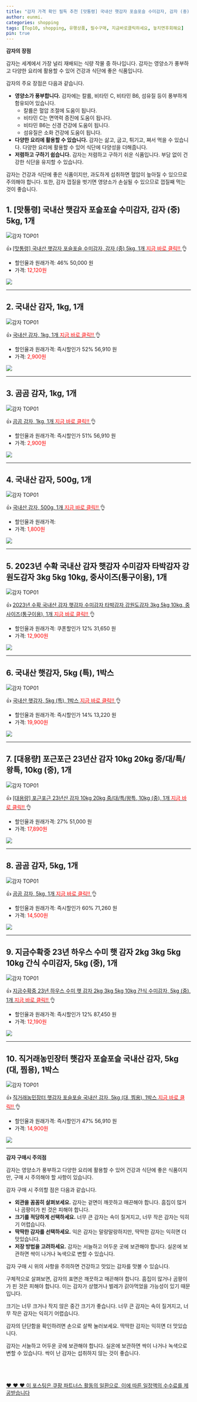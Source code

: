 ```yaml
---
title: "감자 가격 확인 필독 추천 [맛통령] 국내산 햇감자 포슬포슬 수미감자, 감자 (중) 5kg, 1개 비교 장점 구매가이드"
author: eunmi.
categories: shopping
tags: [Top10, shopping, 유행상품, 필수구매, 지금바로클릭하세요, 놓치면후회해요]
pin: true
---
```

**감자의 장점**

감자는 세계에서 가장 널리 재배되는 식량 작물 중 하나입니다. 감자는 영양소가 풍부하고 다양한 요리에 활용할 수 있어 건강과 식단에 좋은 식품입니다.

감자의 주요 장점은 다음과 같습니다.

* **영양소가 풍부합니다.** 감자에는 칼륨, 비타민 C, 비타민 B6, 섬유질 등이 풍부하게 함유되어 있습니다.
    * 칼륨은 혈압 조절에 도움이 됩니다.
    * 비타민 C는 면역력 증진에 도움이 됩니다.
    * 비타민 B6는 신경 건강에 도움이 됩니다.
    * 섬유질은 소화 건강에 도움이 됩니다.
* **다양한 요리에 활용할 수 있습니다.** 감자는 삶고, 굽고, 튀기고, 쪄서 먹을 수 있습니다. 다양한 요리에 활용할 수 있어 식단에 다양성을 더해줍니다.
* **저렴하고 구하기 쉽습니다.** 감자는 저렴하고 구하기 쉬운 식품입니다. 부담 없이 건강한 식단을 유지할 수 있습니다.

감자는 건강과 식단에 좋은 식품이지만, 과도하게 섭취하면 혈압이 높아질 수 있으므로 주의해야 합니다. 또한, 감자 껍질을 벗기면 영양소가 손실될 수 있으므로 껍질째 먹는 것이 좋습니다.

   

## 1. [맛통령] 국내산 햇감자 포슬포슬 수미감자, 감자 (중) 5kg, 1개

![감자 TOP01](https://thumbnail7.coupangcdn.com/thumbnails/remote/230x230ex/image/vendor_inventory/db7a/5f3a388ab5243d80c9c6d210fd17bb3f849370ade00e4a9da33ccc8d93d6.jpg)


👍 [[맛통령] 국내산 햇감자 포슬포슬 수미감자, 감자 (중) 5kg, 1개 <font color=red> 지금 바로 클릭!! </font> ](https://link.coupang.com/re/AFFSDP?lptag=AF3617701&subid=GithubCoopas&pageKey=7523768459&traceid=V0-153&itemId=19738684143&vendorItemId=86842438202) 👌 


- 할인율과 원래가격: 46%  50,000   원
- 가격: <span style='color:red'>12,120원</span>

[![](/discount_price.png)](https://link.coupang.com/re/AFFSDP?lptag=AF3617701&subid=GithubCoopas&pageKey=7523768459&traceid=V0-153&itemId=19738684143&vendorItemId=86842438202)

---


   

## 2. 국내산 감자, 1kg, 1개

![감자 TOP01](https://thumbnail8.coupangcdn.com/thumbnails/remote/230x230ex/image/retail/images/4082543244346719-fa168f97-3bb0-4ed9-a9ac-e16e4165344f.jpg)


👍 [국내산 감자, 1kg, 1개 <font color=red> 지금 바로 클릭!! </font> ](https://link.coupang.com/re/AFFSDP?lptag=AF3617701&subid=GithubCoopas&pageKey=6559608761&traceid=V0-153&itemId=6106220729&vendorItemId=73402571401) 👌 


- 할인율과 원래가격: 즉시할인가 52%  56,910   원
- 가격: <span style='color:red'>2,900원</span>

[![](/discount_price.png)](https://link.coupang.com/re/AFFSDP?lptag=AF3617701&subid=GithubCoopas&pageKey=6559608761&traceid=V0-153&itemId=6106220729&vendorItemId=73402571401)

---


   

## 3. 곰곰 감자, 1kg, 1개

![감자 TOP01](https://thumbnail8.coupangcdn.com/thumbnails/remote/230x230ex/image/retail/images/515743752899172-0f32c471-74b9-4e09-ad7d-b42b3474a4ca.jpg)


👍 [곰곰 감자, 1kg, 1개 <font color=red> 지금 바로 클릭!! </font> ](https://link.coupang.com/re/AFFSDP?lptag=AF3617701&subid=GithubCoopas&pageKey=7180952181&traceid=V0-153&itemId=2281123044&vendorItemId=70278244188) 👌 


- 할인율과 원래가격: 즉시할인가 51%  56,910   원
- 가격: <span style='color:red'>2,900원</span>

[![](/discount_price.png)](https://link.coupang.com/re/AFFSDP?lptag=AF3617701&subid=GithubCoopas&pageKey=7180952181&traceid=V0-153&itemId=2281123044&vendorItemId=70278244188)

---


   

## 4. 국내산 감자, 500g, 1개

![감자 TOP01](https://thumbnail9.coupangcdn.com/thumbnails/remote/230x230ex/image/retail/images/7472211193728463-d042fd37-3ed8-439c-aa5a-695ff5815e06.jpg)


👍 [국내산 감자, 500g, 1개 <font color=red> 지금 바로 클릭!! </font> ](https://link.coupang.com/re/AFFSDP?lptag=AF3617701&subid=GithubCoopas&pageKey=6559608761&traceid=V0-153&itemId=14678574381&vendorItemId=81919567997) 👌 


- 할인율과 원래가격: 
- 가격: <span style='color:red'>1,800원</span>

[![](/discount_price.png)](https://link.coupang.com/re/AFFSDP?lptag=AF3617701&subid=GithubCoopas&pageKey=6559608761&traceid=V0-153&itemId=14678574381&vendorItemId=81919567997)

---


   

## 5. 2023년 수확 국내산 감자 햇감자 수미감자 타박감자 강원도감자 3kg 5kg 10kg, 중사이즈(통구이용), 1개

![감자 TOP01](https://thumbnail7.coupangcdn.com/thumbnails/remote/230x230ex/image/vendor_inventory/9660/231b1139b83174e32a623efa33615978b62be7ad68bb2267da85902784e0.jpg)


👍 [2023년 수확 국내산 감자 햇감자 수미감자 타박감자 강원도감자 3kg 5kg 10kg, 중사이즈(통구이용), 1개 <font color=red> 지금 바로 클릭!! </font> ](https://link.coupang.com/re/AFFSDP?lptag=AF3617701&subid=GithubCoopas&pageKey=6272968059&traceid=V0-153&itemId=12839546618&vendorItemId=73435786556) 👌 


- 할인율과 원래가격: 쿠폰할인가 12%  31,650   원
- 가격: <span style='color:red'>12,900원</span>

[![](/discount_price.png)](https://link.coupang.com/re/AFFSDP?lptag=AF3617701&subid=GithubCoopas&pageKey=6272968059&traceid=V0-153&itemId=12839546618&vendorItemId=73435786556)

---


   

## 6. 국내산 햇감자, 5kg (특), 1박스

![감자 TOP01](https://thumbnail10.coupangcdn.com/thumbnails/remote/230x230ex/image/vendor_inventory/d364/6c433dc1e1ddb468647b8f9a6bd77248960f8d62e50b0d9aa0899727dfa1.jpg)


👍 [국내산 햇감자, 5kg (특), 1박스 <font color=red> 지금 바로 클릭!! </font> ](https://link.coupang.com/re/AFFSDP?lptag=AF3617701&subid=GithubCoopas&pageKey=7159181290&traceid=V0-153&itemId=20263229772&vendorItemId=3029098378) 👌 


- 할인율과 원래가격: 즉시할인가 14%  13,220   원
- 가격: <span style='color:red'>19,900원</span>

[![](/discount_price.png)](https://link.coupang.com/re/AFFSDP?lptag=AF3617701&subid=GithubCoopas&pageKey=7159181290&traceid=V0-153&itemId=20263229772&vendorItemId=3029098378)

---


   

## 7. [대용량] 포근포근 23년산 감자 10kg 20kg 중/대/특/왕특, 10kg (중), 1개

![감자 TOP01](https://thumbnail8.coupangcdn.com/thumbnails/remote/230x230ex/image/vendor_inventory/2ca9/09d8e7f9e39c1ff3bc842d3c39478b9e93358764f76162c639f6f20b6f3b.jpg)


👍 [[대용량] 포근포근 23년산 감자 10kg 20kg 중/대/특/왕특, 10kg (중), 1개 <font color=red> 지금 바로 클릭!! </font> ](https://link.coupang.com/re/AFFSDP?lptag=AF3617701&subid=GithubCoopas&pageKey=7334967485&traceid=V0-153&itemId=18839523519&vendorItemId=75483469656) 👌 


- 할인율과 원래가격: 27%  51,000   원
- 가격: <span style='color:red'>17,890원</span>

[![](/discount_price.png)](https://link.coupang.com/re/AFFSDP?lptag=AF3617701&subid=GithubCoopas&pageKey=7334967485&traceid=V0-153&itemId=18839523519&vendorItemId=75483469656)

---


   

## 8. 곰곰 감자, 5kg, 1개

![감자 TOP01](https://thumbnail6.coupangcdn.com/thumbnails/remote/230x230ex/image/retail/images/1124051338995339-a6fdc568-8703-4180-b7f9-e8c113a218b8.jpg)


👍 [곰곰 감자, 5kg, 1개 <font color=red> 지금 바로 클릭!! </font> ](https://link.coupang.com/re/AFFSDP?lptag=AF3617701&subid=GithubCoopas&pageKey=7180952181&traceid=V0-153&itemId=5682902744&vendorItemId=72981781143) 👌 


- 할인율과 원래가격: 즉시할인가 60%  71,260   원
- 가격: <span style='color:red'>14,500원</span>

[![](/discount_price.png)](https://link.coupang.com/re/AFFSDP?lptag=AF3617701&subid=GithubCoopas&pageKey=7180952181&traceid=V0-153&itemId=5682902744&vendorItemId=72981781143)

---


   

## 9. 지금수확중 23년 하우스 수미 햇 감자 2kg 3kg 5kg 10kg 간식 수미감자, 5kg (중), 1개

![감자 TOP01](https://thumbnail10.coupangcdn.com/thumbnails/remote/230x230ex/image/vendor_inventory/6783/0734e0c01fa720c9adcd481b1749a59165637bd35908ce24a8bf0e737dbd.jpg)


👍 [지금수확중 23년 하우스 수미 햇 감자 2kg 3kg 5kg 10kg 간식 수미감자, 5kg (중), 1개 <font color=red> 지금 바로 클릭!! </font> ](https://link.coupang.com/re/AFFSDP?lptag=AF3617701&subid=GithubCoopas&pageKey=7178929430&traceid=V0-153&itemId=18101965896&vendorItemId=76224365382) 👌 


- 할인율과 원래가격: 즉시할인가 12%  87,450   원
- 가격: <span style='color:red'>12,190원</span>

[![](/discount_price.png)](https://link.coupang.com/re/AFFSDP?lptag=AF3617701&subid=GithubCoopas&pageKey=7178929430&traceid=V0-153&itemId=18101965896&vendorItemId=76224365382)

---


   

## 10. 직거래농민장터 햇감자 포슬포슬 국내산 감자, 5kg (대, 찜용), 1박스

![감자 TOP01](https://thumbnail10.coupangcdn.com/thumbnails/remote/230x230ex/image/vendor_inventory/b427/37f165a9693f22c26489f47252d16a1dfa63cc7c71ad0f72c3978e602e58.jpg)


👍 [직거래농민장터 햇감자 포슬포슬 국내산 감자, 5kg (대, 찜용), 1박스 <font color=red> 지금 바로 클릭!! </font> ](https://link.coupang.com/re/AFFSDP?lptag=AF3617701&subid=GithubCoopas&pageKey=6444190286&traceid=V0-153&itemId=13960444217&vendorItemId=71013755005) 👌 


- 할인율과 원래가격: 즉시할인가 47%  56,910   원
- 가격: <span style='color:red'>14,900원</span>

[![](/discount_price.png)](https://link.coupang.com/re/AFFSDP?lptag=AF3617701&subid=GithubCoopas&pageKey=6444190286&traceid=V0-153&itemId=13960444217&vendorItemId=71013755005)

---
**감자 구매시 주의점**

감자는 영양소가 풍부하고 다양한 요리에 활용할 수 있어 건강과 식단에 좋은 식품이지만, 구매 시 주의해야 할 사항이 있습니다.

감자 구매 시 주의할 점은 다음과 같습니다.

* **외관을 꼼꼼히 살펴보세요.** 감자는 겉면이 깨끗하고 매끈해야 합니다. 흠집이 많거나 곰팡이가 핀 것은 피해야 합니다.
* **크기를 적당하게 선택하세요.** 너무 큰 감자는 속이 질겨지고, 너무 작은 감자는 익히기 어렵습니다.
* **딱딱한 감자를 선택하세요.** 익은 감자는 말랑말랑하지만, 딱딱한 감자는 익히면 더 맛있습니다.
* **저장 방법을 고려하세요.** 감자는 서늘하고 어두운 곳에 보관해야 합니다. 실온에 보관하면 싹이 나거나 녹색으로 변할 수 있습니다.

감자 구매 시 위의 사항을 주의하면 건강하고 맛있는 감자를 맛볼 수 있습니다.

구체적으로 살펴보면, 감자의 표면은 깨끗하고 매끈해야 합니다. 흠집이 많거나 곰팡이가 핀 것은 피해야 합니다. 이는 감자가 상했거나 벌레가 갉아먹었을 가능성이 있기 때문입니다.

크기는 너무 크거나 작지 않은 중간 크기가 좋습니다. 너무 큰 감자는 속이 질겨지고, 너무 작은 감자는 익히기 어렵습니다.

감자의 단단함을 확인하려면 손으로 살짝 눌러보세요. 딱딱한 감자는 익히면 더 맛있습니다.

감자는 서늘하고 어두운 곳에 보관해야 합니다. 실온에 보관하면 싹이 나거나 녹색으로 변할 수 있습니다. 싹이 난 감자는 섭취하지 않는 것이 좋습니다.<br><br><br><br><br> [ ❤ ❤ ❤ 이 포스팅은 쿠팡 파트너스 활동의 일환으로, 이에 따른 일정액의 수수료를 제공받습니다](https://link.coupang.com/a/bcEFyh)